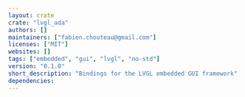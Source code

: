 ```yaml
---
layout: crate
crate: "lvgl_ada"
authors: []
maintainers: ["fabien.chouteau@gmail.com"]
licenses: ["MIT"]
websites: []
tags: ["embedded", "gui", "lvgl", "no-std"]
version: "0.1.0"
short_description: "Bindings for the LVGL embedded GUI framework"
dependencies: 
---
```



